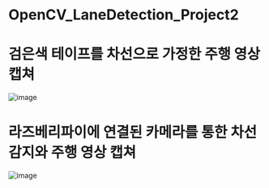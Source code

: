 # OpenCV_LaneDetection_Project2

# 검은색 테이프를 차선으로 가정한 주행 영상 캡쳐

![image](https://github.com/KKH0228/OpenCV_LaneDetection_Project2/assets/166888979/5b0adade-d7d4-4e6c-8c2c-83c2cab88498)

# 라즈베리파이에 연결된 카메라를 통한 차선감지와 주행 영상 캡쳐 

![image](https://github.com/KKH0228/OpenCV_LaneDetection_Project2/assets/166888979/774030dc-cf26-4f9f-954e-9f29416dd575)
